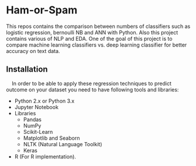 # Ham-or-Spam
This repos contains the comparison between numbers of classifiers such as logistic regression, bernoulli NB and ANN with Python. Also this project contains various of NLP and EDA.
One of the goal of this project is to compare machine learning classifiers vs. deep learning classifier for better accuracy on text data.


## Installation 
&nbsp;&nbsp;&nbsp;&nbsp;In order to be able to apply these regression techniques to predict outcome on your dataset you need to have following tools and libraries:
  * Python 2.x or Python 3.x
  * Jupyter Notebook
  * Libraries
    * Pandas
    * NumPy
    * Scikit-Learn
    * Matplotlib and Seaborn
    * NLTK (Natural Language Toolkit)
    * Keras
  * R (For R implementation).

